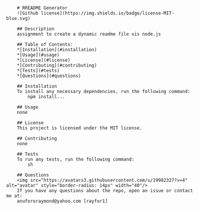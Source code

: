
        # RREADME Generator
        ![Github license](https://img.shields.io/badge/license-MIT-blue.svg)

        ## Description
        assignment to create a dynamic readme file vis node.js

        ## Table of Contents:
        *[Installation](#installation)
        *[Usage](#usage)
        *[License](#license)
        *[Contributing](#contributing)
        *[Tests](#tests)
        *[Questions](#questions)
        
        ## Installation
        To install any necessary dependencies, run the following command:
            npm install...

        ## Usage
        none

        ## License
        This project is licensed under the MIT license.

        ## Contributing
        none

        ## Tests
        To run any tests, run the following command:
            sh

        ## Questions
        <img src="https://avatars3.githubusercontent.com/u/19982327?v=4" alt="avatar" style="border-radius: 14px" width="40"/>
        If you have any questions about the repo, open an issue or contact me at: 
        anufororaymond@yahoo.com [rayfor1] 
    